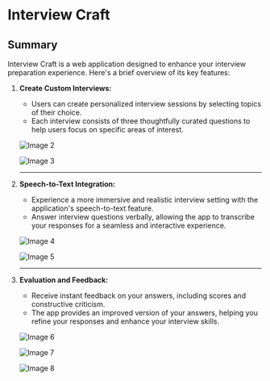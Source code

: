 # Interview Craft

## Summary

Interview Craft is a web application designed to enhance your interview preparation experience. Here's a brief overview of its key features:

1. **Create Custom Interviews:**
   - Users can create personalized interview sessions by selecting topics of their choice.
   - Each interview consists of three thoughtfully curated questions to help users focus on specific areas of interest.

   [](https://github.com/0ku/InterviewCraft/assets/52251304/26dd3898-73ba-4c4f-bdb0-a438b244114c)
   
   ![Image 2](https://github.com/0ku/InterviewCraft/assets/52251304/764f0f94-c575-4d39-92d9-4692aa0dee01.png)
   
   ![Image 3](https://github.com/0ku/InterviewCraft/assets/52251304/7465a875-7dad-4517-915a-5fee456b6949.png)
   
   --------------

2. **Speech-to-Text Integration:**
   - Experience a more immersive and realistic interview setting with the application's speech-to-text feature.
   - Answer interview questions verbally, allowing the app to transcribe your responses for a seamless and interactive experience.
   
   ![Image 4](https://github.com/0ku/InterviewCraft/assets/52251304/f1b381ff-83ee-49da-9464-b9a6bfed8801.png)
   
   ![Image 5](https://github.com/0ku/InterviewCraft/assets/52251304/f441b2da-22d2-41de-bdf2-ea8df067df13.png)
   
   --------------

3. **Evaluation and Feedback:**
   - Receive instant feedback on your answers, including scores and constructive criticism.
   - The app provides an improved version of your answers, helping you refine your responses and enhance your interview skills.
   
   ![Image 6](https://github.com/0ku/InterviewCraft/assets/52251304/c4fef17e-48ba-4635-aee8-1779e716e685.png)
   
   ![Image 7](https://github.com/0ku/InterviewCraft/assets/52251304/effb1666-4da3-462f-b1b8-9afb75945356.png)
   
   ![Image 8](https://github.com/0ku/InterviewCraft/assets/52251304/898ed6a2-1655-4e1b-80b7-5f906e5a624b.png)
